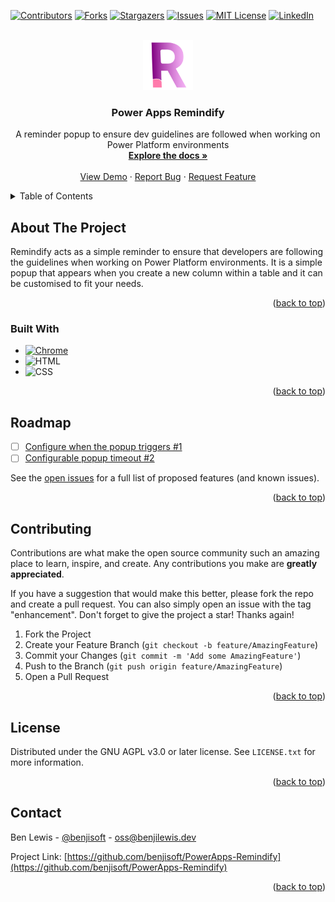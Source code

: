 <!--
SPDX-FileCopyrightText: (C) 2024 Ben Lewis <oss@benjilewis.dev>

SPDX-License-Identifier: MIT
-->

<a name="readme-top"></a>
<!-- Thanks to othneildrew for the *awesome* readme template! -->

[![Contributors][contributors-shield]][contributors-url]
[![Forks][forks-shield]][forks-url]
[![Stargazers][stars-shield]][stars-url]
[![Issues][issues-shield]][issues-url]
[![MIT License][license-shield]][license-url]
[![LinkedIn][linkedin-shield]][linkedin-url]



<!-- PROJECT LOGO -->
<br />
<div align="center">
  <a href="https://github.com/benjisoft/PowerApps-Remindify">
    <img src="Z - Resources/Icon.svg" alt="Logo" width="80" height="80">
  </a>

<h3 align="center">Power Apps Remindify</h3>

  <p align="center">
    A reminder popup to ensure dev guidelines are followed when working on Power Platform environments
    <br />
    <a href="https://github.com/benjisoft/PowerApps-Remindify"><strong>Explore the docs »</strong></a>
    <br />
    <br />
    <a href="https://github.com/benjisoft/PowerApps-Remindify">View Demo</a>
    ·
    <a href="https://github.com/benjisoft/PowerApps-Remindify/issues">Report Bug</a>
    ·
    <a href="https://github.com/benjisoft/PowerApps-Remindify/issues">Request Feature</a>
  </p>
</div>



<!-- TABLE OF CONTENTS -->
<details>
  <summary>Table of Contents</summary>
  <ol>
    <li>
      <a href="#about-the-project">About The Project</a>
      <ul>
        <li><a href="#built-with">Built With</a></li>
      </ul>
    </li>
    <!-- <li>
      <a href="#getting-started">Getting Started</a>
      <ul>
        <li><a href="#prerequisites">Prerequisites</a></li>
        <li><a href="#installation">Installation</a></li>
      </ul>
    </li>
    <li><a href="#usage">Usage</a></li> -->
    <li><a href="#roadmap">Roadmap</a></li>
    <li><a href="#contributing">Contributing</a></li>
    <li><a href="#license">License</a></li>
    <li><a href="#contact">Contact</a></li>
    <!-- <li><a href="#acknowledgments">Acknowledgments</a></li> -->
  </ol>
</details>



<!-- ABOUT THE PROJECT -->
## About The Project

Remindify acts as a simple reminder to ensure that developers are following the guidelines when working on Power Platform environments. It is a simple popup that appears when you create a new column within a table and it can be customised to fit your needs. 

<!-- [![Product Name Screen Shot][product-screenshot]](https://example.com) -->

<p align="right">(<a href="#readme-top">back to top</a>)</p>



### Built With

* [![Chrome][Chrome]][Chrome-url]
* ![HTML][HTML]
* ![CSS][CSS]

<p align="right">(<a href="#readme-top">back to top</a>)</p>



<!-- GETTING STARTED
## Getting Started

This is an example of how you may give instructions on setting up your project locally.
To get a local copy up and running follow these simple example steps.

### Prerequisites

This is an example of how to list things you need to use the software and how to install them.
* npm
  ```sh
  npm install npm@latest -g
  ```

### Installation

1. Get a free API Key at [https://example.com](https://example.com)
2. Clone the repo
   ```sh
   git clone https://github.com/benjisoft/PowerApps-Remindify.git
   ```
3. Install NPM packages
   ```sh
   npm install
   ```
4. Enter your API in `config.js`
   ```js
   const API_KEY = 'ENTER YOUR API';
   ```

<p align="right">(<a href="#readme-top">back to top</a>)</p>

## Usage

Use this space to show useful examples of how a project can be used. Additional screenshots, code examples and demos work well in this space. You may also link to more resources.

_For more examples, please refer to the [Documentation](https://example.com)_

<p align="right">(<a href="#readme-top">back to top</a>)</p> -->



<!-- ROADMAP -->
## Roadmap

- [ ] [Configure when the popup triggers #1](https://github.com/benjisoft/PowerApps-Remindify/issues/1)
- [ ] [Configurable popup timeout #2](https://github.com/benjisoft/PowerApps-Remindify/issues/2)

See the [open issues](https://github.com/benjisoft/PowerApps-Remindify/issues) for a full list of proposed features (and known issues).

<p align="right">(<a href="#readme-top">back to top</a>)</p>



<!-- CONTRIBUTING -->
## Contributing

Contributions are what make the open source community such an amazing place to learn, inspire, and create. Any contributions you make are **greatly appreciated**.

If you have a suggestion that would make this better, please fork the repo and create a pull request. You can also simply open an issue with the tag "enhancement".
Don't forget to give the project a star! Thanks again!

1. Fork the Project
2. Create your Feature Branch (`git checkout -b feature/AmazingFeature`)
3. Commit your Changes (`git commit -m 'Add some AmazingFeature'`)
4. Push to the Branch (`git push origin feature/AmazingFeature`)
5. Open a Pull Request

<p align="right">(<a href="#readme-top">back to top</a>)</p>



<!-- LICENSE -->
## License

Distributed under the GNU AGPL v3.0 or later license. See `LICENSE.txt` for more information.

<p align="right">(<a href="#readme-top">back to top</a>)</p>



<!-- CONTACT -->
## Contact

Ben Lewis - [@benjisoft](https://twitter.com/benjisoft) - oss@benjilewis.dev

Project Link: [https://github.com/benjisoft/PowerApps-Remindify](https://github.com/benjisoft/PowerApps-Remindify)

<p align="right">(<a href="#readme-top">back to top</a>)</p>



<!-- MARKDOWN LINKS & IMAGES -->
<!-- https://www.markdownguide.org/basic-syntax/#reference-style-links -->
[contributors-shield]: https://img.shields.io/github/contributors/benjisoft/PowerApps-Remindify.svg?style=for-the-badge
[contributors-url]: https://github.com/benjisoft/PowerApps-Remindify/graphs/contributors
[forks-shield]: https://img.shields.io/github/forks/benjisoft/PowerApps-Remindify.svg?style=for-the-badge
[forks-url]: https://github.com/benjisoft/PowerApps-Remindify/network/members
[stars-shield]: https://img.shields.io/github/stars/benjisoft/PowerApps-Remindify.svg?style=for-the-badge
[stars-url]: https://github.com/benjisoft/PowerApps-Remindify/stargazers
[issues-shield]: https://img.shields.io/github/issues/benjisoft/PowerApps-Remindify.svg?style=for-the-badge
[issues-url]: https://github.com/benjisoft/PowerApps-Remindify/issues
[license-shield]: https://img.shields.io/github/license/benjisoft/PowerApps-Remindify.svg?style=for-the-badge
[license-url]: https://github.com/benjisoft/PowerApps-Remindify/blob/master/LICENSE.txt
[linkedin-shield]: https://img.shields.io/badge/-LinkedIn-black.svg?style=for-the-badge&logo=linkedin&colorB=555
[linkedin-url]: https://linkedin.com/in/benji-lewis
[product-screenshot]: images/screenshot.png
[Chrome]: https://img.shields.io/badge/next.js-000000?style=for-the-badge&logo=nextdotjs&logoColor=white
[Chrome-url]: https://nextjs.org/
[HTML]: https://img.shields.io/badge/HTML5-E34F26?style=for-the-badge&logo=html5&logoColor=white
[CSS]: https://img.shields.io/badge/CSS3-1572B6?style=for-the-badge&logo=css3&logoColor=white
